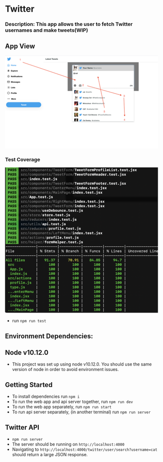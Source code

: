 # Twitter 

### Description: This app allows the user to fetch Twitter usernames and make tweets(WIP) ###

## App View ###
<img src="/images/ada-compliance.png" width="800">


### Test Coverage ###
<img src="/images/test-coverage.png" width="600">

- run `npm run test`

## Environment Dependencies:

## Node v10.12.0 ##
   - This project was set up using node v10.12.0. You should use the same version of node in order to avoid environment issues.

## Getting Started

- To install dependencies run `npm i`
- To run the web app and api server together, run `npm run dev`
- To run the web app separately, run `npm run start`
- To run api server separately, (in another terminal) run `npm run server`

## Twitter API

- `npm run server`
- The server should be running on `http://localhost:4000`
- Navigating to `http://localhost:4000/twitter/user/search?username=cat` should return a large JSON response.

